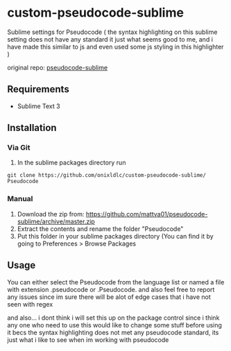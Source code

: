 # custom-pseudocode-sublime

Sublime settings for Pseudocode ( the syntax highlighting on this sublime setting does not have any standard it just what seems good to me, and i have made this similar to js and even used some js styling in this highlighter ) 

original repo: [pseudocode-sublime](https://github.com/mattva01/pseudocode-sublime)

## Requirements

* Sublime Text 3

## Installation

### Via Git

1. In the sublime packages directory run

```text
git clone https://github.com/onixldlc/custom-pseudocode-sublime/ Pseudocode
```

### Manual

1. Download the zip from: <https://github.com/mattva01/pseudocode-sublime/archive/master.zip>
2. Extract the contents and rename the folder "Pseudocode"
3. Put this folder in your sublime packages directory (You can find it by going to Preferences > Browse Packages

## Usage

You can either select the Pseudocode from the language list or named a file with extension .pseudocode or .Pseudocode. and also feel free to report any issues since im sure there will be alot of edge cases that i have not seen with regex

and also... i dont think i will set this up on the package control since i think any one who need to use this would like to change some stuff before using it becs the syntax highlighting does not met any pseudocode standard, its just what i like to see when im working with pseudocode
